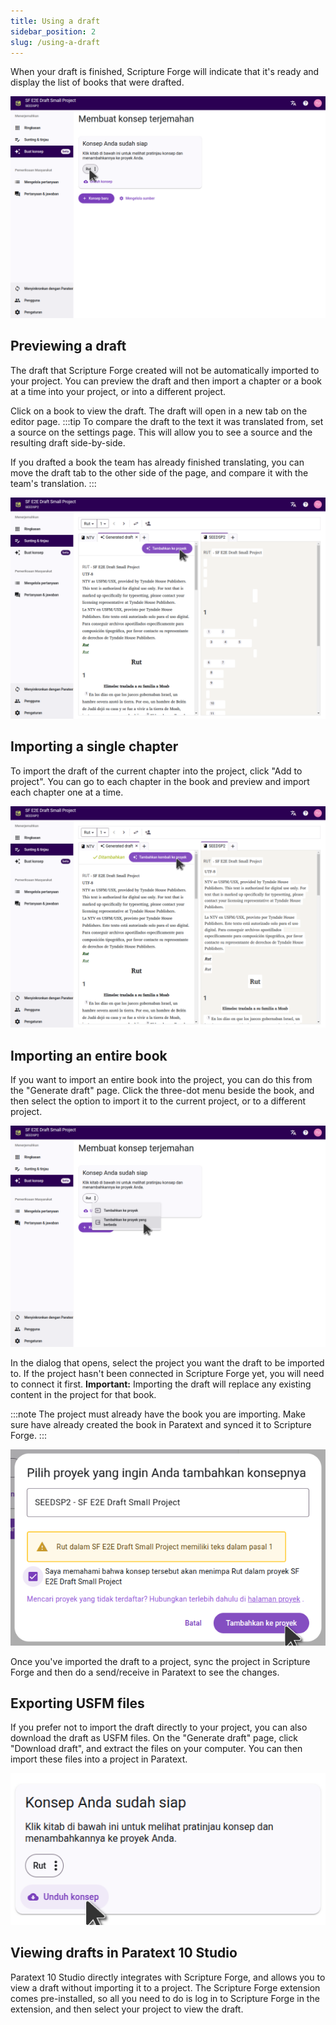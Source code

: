 ```yaml
---
title: Using a draft
sidebar_position: 2
slug: /using-a-draft
---
```


When your draft is finished, Scripture Forge will indicate that it's ready and display the list of books that were drafted.

![](./draft_complete.png)

## Previewing a draft

The draft that Scripture Forge created will not be automatically imported to your project. You can preview the draft and then import a chapter or a book at a time into your project, or into a different project.

Click on a book to view the draft. The draft will open in a new tab on the editor page.
:::tip
To compare the draft to the text it was translated from, set a source on the settings page. This will allow you to see a source and the resulting draft side-by-side.

If you drafted a book the team has already finished translating, you can move the draft tab to the other side of the page, and compare it with the team's translation.
:::

![](./draft_preview.png)

## Importing a single chapter

To import the draft of the current chapter into the project, click "Add to project". You can go to each chapter in the book and preview and import each chapter one at a time.

![](./chapter_imported.png)

## Importing an entire book

If you want to import an entire book into the project, you can do this from the "Generate draft" page. Click the three-dot menu beside the book, and then select the option to import it to the current project, or to a different project.

![](./import_book.png)

In the dialog that opens, select the project you want the draft to be imported to. If the project hasn't been connected in Scripture Forge yet, you will need to connect it first. **Important:** Importing the draft will replace any existing content in the project for that book.

:::note
The project must already have the book you are importing. Make sure have already created the book in Paratext and synced it to Scripture Forge.
:::

![](./import_book_dialog.png)

Once you've imported the draft to a project, sync the project in Scripture Forge and then do a send/receive in Paratext to see the changes.

## Exporting USFM files

If you prefer not to import the draft directly to your project, you can also download the draft as USFM files. On the "Generate draft" page, click "Download draft", and extract the files on your computer. You can then import these files into a project in Paratext.

![](./download_usfm.png)

## Viewing drafts in Paratext 10 Studio

Paratext 10 Studio directly integrates with Scripture Forge, and allows you to view a draft without importing it to a project. The Scripture Forge extension comes pre-installed, so all you need to do is log in to Scripture Forge in the extension, and then select your project to view the draft.
